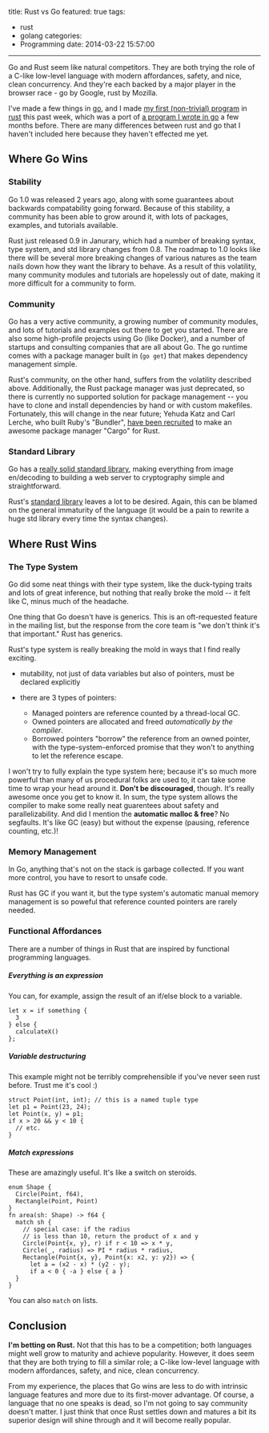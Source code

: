 title: Rust vs Go
featured: true
tags:
  - rust
  - golang
categories:
  - Programming
date: 2014-03-22 15:57:00
---
Go and Rust seem like natural competitors. They are both trying the role of a C-like low-level language with modern affordances, safety, and nice, clean concurrency. And they're each backed by a major player in the browser race - go by Google, rust by Mozilla.

<!-- more -->

I've made a few things in [go](http://golang.org), and I made [my first (non-trivial) program](https://github.com/jaredly/rusty-automata) in [rust](http://rust-lang.org) this past week, which was a port of [a program I wrote in go](https://github.com/jaredly/rocks) a few months before. There are many differences between rust and go that I haven't included here because they haven't effected me yet.

## Where Go Wins

### Stability
Go 1.0 was released 2 years ago, along with some guarantees about backwards compatability going forward. Because of this stability, a community has been able to grow around it, with lots of packages, examples, and tutorials available.

Rust just released 0.9 in Janurary, which had a number of breaking syntax, type system, and std library changes from 0.8. The roadmap to 1.0 looks like there will be several more breaking changes of various natures as the team nails down how they want the library to behave. As a result of this volatility, many community modules and tutorials are hopelessly out of date, making it more difficult for a community to form.

### Community
Go has a very active community, a growing number of community modules, and lots of tutorials and examples out there to get you started. There are also some high-profile projects using Go (like Docker), and a number of startups and consulting companies that are all about Go. The go runtime comes with a package manager built in (`go get`) that makes dependency management simple.

Rust's community, on the other hand, suffers from the volatility described above. Additionally, the Rust package manager was just deprecated, so there is currently no supported solution for package management -- you have to clone and install dependencies by hand or with custom makefiles. Fortunately, this will change in the near future; Yehuda Katz and Carl Lerche, who built Ruby's  "Bundler", [have been recruited](https://mail.mozilla.org/pipermail/rust-dev/2014-March/009090.html) to make an awesome package manager "Cargo" for Rust.

### Standard Library

Go has a [really solid standard library](http://static.rust-lang.org/doc/master/std/index.html), making everything from image en/decoding to building a web server to cryptography simple and straightforward.

Rust's [standard library](http://static.rust-lang.org/doc/master/std/index.html) leaves a lot to be desired. Again, this can be blamed on the general immaturity of the language (it would be a pain to rewrite a huge std library every time the syntax changes).

## Where Rust Wins

### The Type System
Go did some neat things with their type system, like the duck-typing traits and lots of great inference, but nothing that really broke the mold -- it felt like C, minus much of the headache.

One thing that Go doesn't have is generics. This is an oft-requested feature in the mailing list, but the response from the core team is "we don't think it's that important." Rust has generics.

Rust's type system is really breaking the mold in ways that I find really exciting.

- mutability, not just of data variables but also of pointers, must be declared explicitly
- there are 3 types of pointers:

  - Managed pointers are reference counted by a thread-local GC. 
  - Owned pointers are allocated and freed *automatically by the compiler*. 
  - Borrowed pointers "borrow" the reference from an owned pointer, with the type-system-enforced promise that they won't to anything to let the reference escape.

I won't try to fully explain the type system here; because it's so much more powerful than many of us procedural folks are used to, it can take some time to wrap your head around it. **Don't be discouraged**, though. It's really awesome once you get to know it.
In sum, the type system allows the compiler to make some really neat guarentees about safety and parallelizability. And did I mention the **automatic malloc & free**? No segfaults. It's like GC (easy) but without the expense (pausing, reference counting, etc.)!

### Memory Management
In Go, anything that's not on the stack is garbage collected. If you want more control, you have to resort to unsafe code.

Rust has GC if you want it, but the type system's automatic manual memory management is so poweful that reference counted pointers are rarely needed.

### Functional Affordances
There are a number of things in Rust that are inspired by functional programming languages. 

##### Everything is an expression
You can, for example, assign the result of an if/else block to a variable.

```
let x = if something {
  3
} else {
  calculateX()
};
```

##### Variable destructuring
This example might not be terribly comprehensible if you've never seen rust before. Trust me it's cool :)
```
struct Point(int, int); // this is a named tuple type
let p1 = Point(23, 24);
let Point(x, y) = p1;
if x > 20 && y < 10 {
  // etc.
}
```

##### Match expressions
These are amazingly useful. It's like a switch on steroids.

```
enum Shape {
  Circle(Point, f64),
  Rectangle(Point, Point)
}
fn area(sh: Shape) -> f64 {
  match sh {
    // special case: if the radius 
    // is less than 10, return the product of x and y
    Circle(Point{x, y}, r) if r < 10 => x * y,
    Circle(_, radius) => PI * radius * radius,
    Rectangle(Point{x, y}, Point{x: x2, y: y2}) => {
      let a = (x2 - x) * (y2 - y);
      if a < 0 { -a } else { a }
  }
}
```
You can also `match` on lists.

## Conclusion
**I'm betting on Rust.** Not that this has to be a competition; both languages might well grow to maturity and achieve popularity. However, it does seem that they are both trying to fill a similar role; a C-like low-level language with modern affordances, safety, and nice, clean concurrency.

From my experience, the places that Go wins are less to do with intrinsic language features and more due to its first-mover advantage. Of course, a language that no one speaks is dead, so I'm not going to say community doesn't matter. I just think that once Rust settles down and matures a bit its superior design will shine through and it will become really popular.
